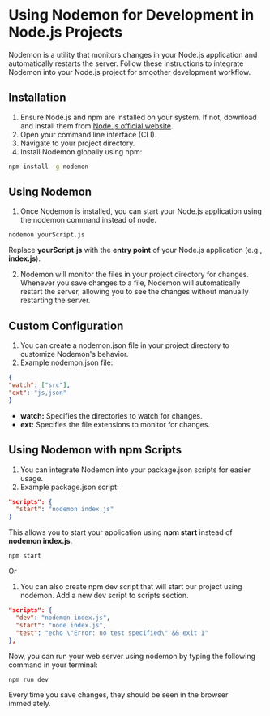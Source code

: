 # Using Nodemon for Development in Node.js Projects

Nodemon is a utility that monitors changes in your Node.js application and automatically restarts the server. Follow these instructions to integrate Nodemon into your Node.js project for smoother development workflow.

## Installation
1. Ensure Node.js and npm are installed on your system. If not, download and install them from [Node.js official website](https://nodejs.org/).
2. Open your command line interface (CLI).
3. Navigate to your project directory.
4. Install Nodemon globally using npm:

```sh
npm install -g nodemon
 ```

## Using Nodemon

1. Once Nodemon is installed, you can start your Node.js application using the nodemon command instead of node.


```shell
nodemon yourScript.js
```

Replace **yourScript.js** with the **entry point** of your Node.js application (e.g., **index.js**). 

2. Nodemon will monitor the files in your project directory for changes. Whenever you save changes to a file, Nodemon will automatically restart the server, allowing you to see the changes without manually restarting the server.

## Custom Configuration

1. You can create a nodemon.json file in your project directory to customize Nodemon's behavior.
2. Example nodemon.json file:


```json
{
"watch": ["src"],
"ext": "js,json"
}
```

- **watch:** Specifies the directories to watch for changes.
- **ext:** Specifies the file extensions to monitor for changes.

## Using Nodemon with npm Scripts

1. You can integrate Nodemon into your package.json scripts for easier usage.
2. Example package.json script:

```json
"scripts": {
  "start": "nodemon index.js"
}
```

This allows you to start your application using **npm start** instead of **nodemon index.js**.

```shell 
npm start
```

Or 

1. You can also create npm dev script that will start our project using nodemon. Add a new dev script to scripts section.

```json
"scripts": {
  "dev": "nodemon index.js",
  "start": "node index.js",
  "test": "echo \"Error: no test specified\" && exit 1"
},
```

Now, you can run your web server using nodemon by typing the following command in your terminal:

```shell 
npm run dev
```

Every time you save changes, they should be seen in the browser immediately.